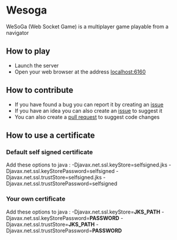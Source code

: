 # Wesoga
WeSoGa (Web Socket Game) is a multiplayer game playable from a navigator

## How to play

* Launch the server
* Open your web browser at the address [localhost:6160](http://localhost:6160)

## How to contribute

* If you have found a bug you can report it by creating an [issue](https://github.com/ParallGames/Wesoga/issues)
* If you have an idea you can also create an [issue](https://github.com/ParallGames/Wesoga/issues) to suggest it
* You can also create a [pull request](https://github.com/ParallGames/Wesoga/pulls) to suggest code changes

## How to use a certificate

### Default self signed certificate
Add these options to java : -Djavax.net.ssl.keyStore=selfsigned.jks -Djavax.net.ssl.keyStorePassword=selfsigned -Djavax.net.ssl.trustStore=selfsigned.jks -Djavax.net.ssl.trustStorePassword=selfsigned

### Your own certificate
Add these options to java : -Djavax.net.ssl.keyStore=**JKS_PATH** -Djavax.net.ssl.keyStorePassword=**PASSWORD** -Djavax.net.ssl.trustStore=**JKS_PATH** -Djavax.net.ssl.trustStorePassword=**PASSWORD**